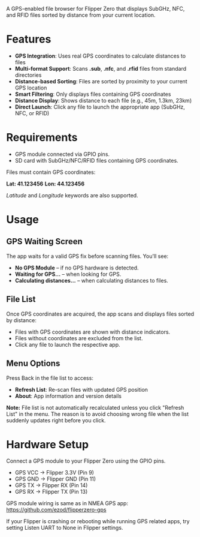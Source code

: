 A GPS-enabled file browser for Flipper Zero that displays SubGHz, NFC, and RFID files sorted by distance from your current location.

# Features
- **GPS Integration**: Uses real GPS coordinates to calculate distances to files
- **Multi-format Support**: Scans **.sub**, **.nfc**, and **.rfid** files from standard directories
- **Distance-based Sorting**: Files are sorted by proximity to your current GPS location
- **Smart Filtering**: Only displays files containing GPS coordinates
- **Distance Display**: Shows distance to each file (e.g., 45m, 1.3km, 23km)
- **Direct Launch**: Click any file to launch the appropriate app (SubGHz, NFC, or RFID)

# Requirements
- GPS module connected via GPIO pins.
- SD card with SubGHz/NFC/RFID files containing GPS coordinates.

Files must contain GPS coordinates:

**Lat: 41.123456**
**Lon: 44.123456**

_Latitude_ and _Longitude_ keywords are also supported.

# Usage

## GPS Waiting Screen
The app waits for a valid GPS fix before scanning files. You'll see:
- **No GPS Module** – if no GPS hardware is detected.
- **Waiting for GPS...** – when looking for GPS.
- **Calculating distances...** – when calculating distances to files.

## File List
Once GPS coordinates are acquired, the app scans and displays files sorted by distance:
- Files with GPS coordinates are shown with distance indicators.
- Files without coordinates are excluded from the list.
- Click any file to launch the respective app.

## Menu Options
Press Back in the file list to access:
- **Refresh List**: Re-scan files with updated GPS position
- **About**: App information and version details

**Note:** File list is not automatically recalculated unless you click "Refresh List" in the menu. The reason is to avoid choosing wrong file when the list suddenly updates right before you click.

# Hardware Setup

Connect a GPS module to your Flipper Zero using the GPIO pins.

- GPS VCC → Flipper 3.3V (Pin 9)
- GPS GND → Flipper GND (Pin 11)
- GPS TX → Flipper RX (Pin 14)
- GPS RX → Flipper TX (Pin 13)

GPS module wiring is same as in NMEA GPS app: https://github.com/ezod/flipperzero-gps

If your Flipper is crashing or rebooting while running GPS related apps, try setting Listen UART to None in Flipper settings.
